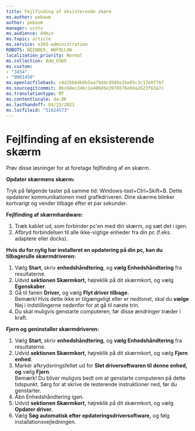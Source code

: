 ```yaml
---
title: Fejlfinding af eksisterende skærm
ms.author: pebaum
author: pebaum
manager: scotv
ms.audience: Admin
ms.topic: article
ms.service: o365-administration
ROBOTS: NOINDEX, NOFOLLOW
localization_priority: Normal
ms.collection: Adm_O365
ms.custom:
- "3454"
- "9001450"
ms.openlocfilehash: c4d2bb64b6b5ea79d4cd585e2be85c3c17e0f76f
ms.sourcegitcommit: 8bc60ec34bc1e40685e3976576e04a2623f63a7c
ms.translationtype: MT
ms.contentlocale: da-DK
ms.lasthandoff: 04/15/2021
ms.locfileid: "51824573"
---
```

# <a name="troubleshoot-an-existing-monitor"></a>Fejlfinding af en eksisterende skærm

Prøv disse løsninger for at foretage fejlfinding af en skærm. 

**Opdater skærmens skærm:**

Tryk på følgende taster på samme tid: Windows-tast+Ctrl+Skift+B. Dette opdaterer kommunikationen med grafikdriveren. Dine skærme blinker kortvarigt og vender tilbage efter et par sekunder.

**Fejlfinding af skærmhardware:**

1. Træk kablet ud, som forbinder pc'en med din skærm, og sæt det i igen.
2. Afbryd forbindelsen til alle ikke-vigtige enheder fra din pc (f.eks. adaptere eller docks).

**Hvis du for nylig har installeret en opdatering på din pc, kan du tilbagerulle skærmdriveren:**

1. Vælg **Start**, skriv **enhedshåndtering**, og **vælg Enhedshåndtering** fra resultaterne.
2. Udvid **sektionen Skærmkort,** højreklik på dit skærmkort, og vælg **Egenskaber**.
3. Gå til fanen **Driver,** og vælg **Flyt driver tilbage.** <br>
Bemærk! Hvis dette ikke er tilgængeligt eller er nedtonet, skal du **vælge** Nej i indstillingerne nedenfor for at gå til næste trin.
4. Du skal muligvis genstarte computeren, før disse ændringer træder i kraft.

**Fjern og geninstaller skærmdriveren:**

1. Vælg **Start**, skriv **enhedshåndtering**, og **vælg Enhedshåndtering** fra resultaterne.
2. Udvid **sektionen Skærmkort,** højreklik på dit skærmkort, og vælg **Fjern enhed**. 
3. Markér afkrydsningsfeltet ud for **Slet driversoftwaren til denne enhed, og** vælg **Fjern**.<br>
Bemærk! Du bliver muligvis bedt om at genstarte computeren på dette tidspunkt. Sørg for at skrive de resterende instruktioner ned, før du genstarter.
4. Åbn Enhedshåndtering igen.
5. Udvid **sektionen Skærmkort,** højreklik på dit skærmkort, og vælg **Opdater driver.**
6. Vælg **Søg automatisk efter opdateringsdriversoftware,** og følg installationsvejledningen.